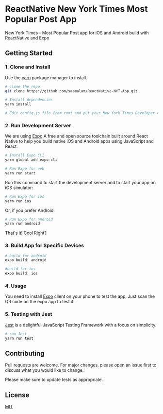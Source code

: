 # ReactNative New York Times Most Popular Post App

New York Times - Most Popular Post app for iOS and Android build with ReactNative and Expo

## Getting Started
### 1. Clone and Install
Use the [yarn](https://yarnpkg.com/en/) package manager to install.

```bash
# clone the repo
git clone https://github.com/saamalam/ReactNative-NYT-App.git

# Install dependencies
yarn install

# Edit config.js file from root and put your New York Times Developer API
```
### 2. Run Development Server
We are using [Expo](https://yarnpkg.com/en/) A free and open source toolchain built around React Native to help you build native iOS and Android apps using JavaScript and React.

```bash
# Install Expo CLI
yarn global add expo-cli
```

```bash
# Run Expo for web
yarn run start
```
Run this command to start the development server and to start your app on iOS simulator:

```bash
# Run Expo for ios
yarn run ios
```
Or, if you prefer Android:

```bash
# Run Expo for android
yarn run android
```
That's it! Cool Right?

### 3. Build App for Specific Devices

```bash
# build for android
expo build: android

#build for ios
expo build: ios
```

### 4. Usage

You need to install [Expo](https://yarnpkg.com/en/) client on your phone to test the app. Just scan the QR code on the expo app to test it.

### 5. Testing with Jest
[Jest](https://jestjs.io/en/) is a delightful JavaScript Testing Framework with a focus on simplicity.

```bash
# run Jest
yarn run test
```

## Contributing
Pull requests are welcome. For major changes, please open an issue first to discuss what you would like to change.

Please make sure to update tests as appropriate.

## License
[MIT](https://choosealicense.com/licenses/mit/)
